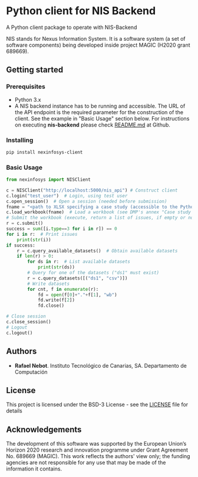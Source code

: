 # Python client for NIS Backend 

A Python client package to operate with NIS-Backend

NIS stands for Nexus Information System. It is a software system (a set of software components) being developed
inside project MAGIC (H2020 grant 689669). 

## Getting started

### Prerequisites

* Python 3.x
* A NIS backend instance has to be running and accessible. The URL of the API endpoint is the required parameter for the construction of the client. See the example in "Basic Usage" section below. For instructions on executing **nis-backend** please check <a href="https://github.com/MAGIC-nexus/nis-backend/blob/develop/README.md" target="_blank">README.md</a> at Github.

### Installing 
```bash
pip install nexinfosys-client
```

### Basic Usage
```python
from nexinfosys import NISClient

c = NISClient("http://localhost:5000/nis_api") # Construct client
c.login("test_user")  # Login, using test user
c.open_session()  # Open a session (needed before submission)
fname = "<path to XLSX specifying a case study (accessible to the Python interpreter executing this script)>"
c.load_workbook(fname)  # Load a workbook (see DMP's annex "Case study formatting reference") 
# Submit the workbook (execute, return a list of issues, if empty or no issues with type==3, successful execution)
r = c.submit()
success = sum([i.type==3 for i in r]) == 0
for i in r:  # Print issues
    print(str(i))
if success:
    r = c.query_available_datasets()  # Obtain available datasets
    if len(r) > 0:
        for ds in r:  # List available datasets
            print(str(ds))
        # Query for one of the datasets ("ds1" must exist)
        r = c.query_datasets([("ds1", "csv")])
        # Write datasets
        for cnt, f in enumerate(r):
            fd = open(f[0]+"."+f[1], "wb")
            fd.write(f[2])
            fd.close()

# Close session
c.close_session()
# Logout
c.logout()
```

## Authors

* **Rafael Nebot**. Instituto Tecnológico de Canarias, SA. Departamento de Computación

## License

This project is licensed under the BSD-3 License - see the [LICENSE](LICENSE) file for details

## Acknowledgements

The development of this software was supported by the European Union’s Horizon 2020 research and innovation programme
under Grant Agreement No. 689669 (MAGIC). This work reflects the authors' view only; the funding agencies are not 
responsible for any use that may be made of the information it contains.
